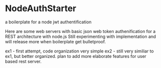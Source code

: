 # NodeAuthStarter
a boilerplate for a node jwt authentification

Here are some web servers with basic json web token authenification for a REST architecture with node.js
Still experimenting with implementation and will release more when boilerplate get bulletproof. 

ex1 - first attempt, code organization very simple
ex2 - still very similiar to ex1, but better organized.  plan to add more elaborate features for user based rest server.

